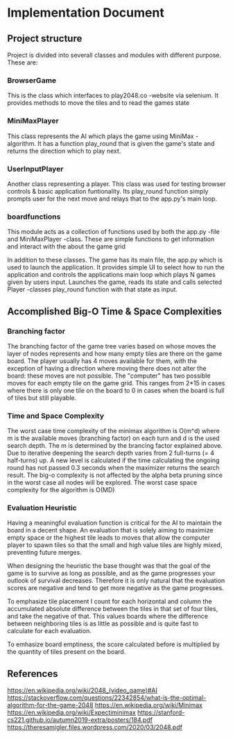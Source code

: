 # Implementation Document

## Project structure

Project is divided into severall classes and modules with different purpose. These are:

### BrowserGame

This is the class which interfaces to play2048.co -website via selenium. It provides methods to move the tiles and to read the games state

### MiniMaxPlayer

This class represents the AI which plays the game using MiniMax -algorithm. It has a function play_round that is given the game's state and returns the direction which to play next.

### UserInputPlayer

Another class representing a player. This class was used for testing browser controls & basic application funtionality. Its play_round function simply prompts user for the next move and relays that to the app.py's main loop.

### boardfunctions

This module acts as a collection of functions used by both the app.py -file and MiniMaxPlayer -class. These are simple functions to get information and interact with the about the game grid

In addition to these classes. The game has its main file, the app.py which is used to launch the application. It provides simple UI to select how to run the application and controls the applications main loop which plays N games given by users input. Launches the game, reads its state and calls selected Player -classes play_round function with that state as input.

## Accomplished Big-O Time & Space Complexities

### Branching factor

The branching factor of the game tree varies based on whose moves the layer of nodes represents and how many empty tiles are there on the game board. The player usually has 4 moves available for them, with the exception of having a direction where moving there does not alter the board: these moves are not possible. The "computer" has two possible moves for each empty tile on the game grid. This ranges from 2\*15 in cases where there is only one tile on the board to 0 in cases when the board is full of tiles but still playable.

### Time and Space Complexity

The worst case time complexity of the minimax algorithm is O(m^d) where m is the available moves (branching factor) on each turn and d is the used search depth. The m is determined by the brancing factor explained above. Due to iterative deepening the search depth varies from 2 full-turns (= 4 half-turns) up. A new level is calculated if the time calculating the ongoing round has not passed 0.3 seconds when the maximizer returns the search result. The big-o complexity is not affected by the alpha beta pruning since in the worst case all nodes will be explored. The worst case space complexity for the algorithm is O(MD)

### Evaluation Heuristic

Having a meaningful evaluation function is critical for the AI to maintain the board in a decent shape. An evaluation that is solely aiming to maximize empty space or the highest tile leads to moves that allow the computer player to spawn tiles so that the small and high value tiles are highly mixed, preventing future merges.

When designing the heuristic the base thought was that the goal of the game is to survive as long as possible, and as the game progresses your outlook of survival decreases. Therefore it is only natural that the evaluation scores are negative and tend to get more negative as the game progresses.

To emphasize tile placement I count for each horizontal and column the accumulated absolute difference between the tiles in that set of four tiles, and take the negative of that. This values boards where the difference between neighboring tiles is as little as possible and is quite fast to calculate for each evaluation.

To emhasize board emptiness, the score calculated before is multiplied by the quantity of tiles present on the board.

## References

https://en.wikipedia.org/wiki/2048_(video_game)#AI
https://stackoverflow.com/questions/22342854/what-is-the-optimal-algorithm-for-the-game-2048
https://en.wikipedia.org/wiki/Minimax
https://en.wikipedia.org/wiki/Expectiminimax
https://stanford-cs221.github.io/autumn2019-extra/posters/184.pdf
https://theresamigler.files.wordpress.com/2020/03/2048.pdf

